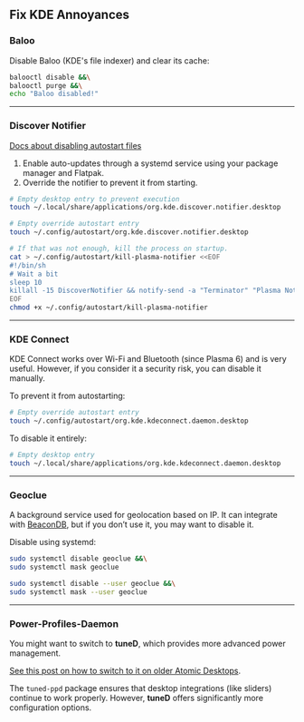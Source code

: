 ## Fix KDE Annoyances

### Baloo

Disable Baloo (KDE's file indexer) and clear its cache:

```sh
balooctl disable &&\
balooctl purge &&\
echo "Baloo disabled!"
```

---

### Discover Notifier

[Docs about disabling autostart files](https://docs.kde.org/stable5/en/plasma-workspace/kcontrol/autostart/index.html#disabling_autostart)

1. Enable auto-updates through a systemd service using your package manager and Flatpak.
2. Override the notifier to prevent it from starting.

```sh
# Empty desktop entry to prevent execution
touch ~/.local/share/applications/org.kde.discover.notifier.desktop

# Empty override autostart entry
touch ~/.config/autostart/org.kde.discover.notifier.desktop

# If that was not enough, kill the process on startup.
cat > ~/.config/autostart/kill-plasma-notifier <<EOF
#!/bin/sh
# Wait a bit
sleep 10
killall -15 DiscoverNotifier && notify-send -a "Terminator" "Plasma Notifier killed."
EOF
chmod +x ~/.config/autostart/kill-plasma-notifier
```

---

### KDE Connect

KDE Connect works over Wi-Fi and Bluetooth (since Plasma 6) and is very useful. However, if you consider it a security risk, you can disable it manually.

To prevent it from autostarting:
```sh
# Empty override autostart entry
touch ~/.config/autostart/org.kde.kdeconnect.daemon.desktop
```

To disable it entirely:
```sh
# Empty desktop entry
touch ~/.local/share/applications/org.kde.kdeconnect.daemon.desktop
```

---

### Geoclue

A background service used for geolocation based on IP. It can integrate with [BeaconDB](https://beacondb.net), but if you don’t use it, you may want to disable it.

Disable using systemd:

```sh
sudo systemctl disable geoclue &&\
sudo systemctl mask geoclue

sudo systemctl disable --user geoclue &&\
sudo systemctl mask --user geoclue
```

---

### Power-Profiles-Daemon

You might want to switch to **tuneD**, which provides more advanced power management.

[See this post on how to switch to it on older Atomic Desktops](https://discussion.fedoraproject.org/t/how-to-switch-to-tuned-on-fedora-40-atomic-desktops/134897).

The `tuned-ppd` package ensures that desktop integrations (like sliders) continue to work properly. However, **tuneD** offers significantly more configuration options.